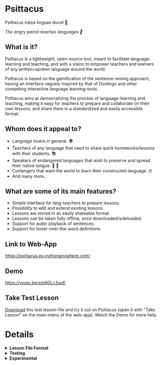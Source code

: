 # Psittacus




<p>Psittacus iratus linguas docet 🦜</p>
<p><em>The angry parrot teaches languages 🦜</em></p>



## What is it?

Psittacus is a lightweight, open-source tool, meant to facilitate language-learning and teaching, and with a vision to empower teachers and learners of any written+spoken language around the world. 

Psittacus is based on the gamification of the sentence-mining approach, having an interface vaguely inspired by that of Duolingo and other competing interactive language learning-tools. 

Psittacus aims at democratizing the process of language-learning and teaching, making it easy for teachers to prepare and collaborate on their own lessons, and share them in a standardized and easily accessible format. 


## Whom does it appeal to?

* Language lovers in general. 🌍
* Teachers of any language that need to share quick homeworks/lessons with their students. 📚
* Speakers of endangered languages that wish to preserve and spread their native tongue. 🌱 📼
* Conlangers that want the world to learn their constructed language. 🤓
* And many more...

## What are some of its main features?
* Simple interface for lang-teachers to prepare lessons.
* Possibility to edit and extend existing lessons.
* Lessons are stored in an easily shareable format. 
* Lessons can be taken fully offline, once downloaded/sideloaded.
* Support for audio playback of sentences.
* Support for hover-over-the-word definitions.


## Link to Web-App

<a href="https://psittacus.eu.pythonanywhere.com/">https://psittacus.eu.pythonanywhere.com/</a>

## Demo

<a href="https://youtu.be/estAGLc3uoE">https://youtu.be/estAGLc3uoE</a>


## Take Test Lesson

<p>
<a href="https://drive.google.com/uc?export=download&id=1XjN370GYhlCX7BPPCr6gNDsXfteMDeLN" title="download lesson file" alt="download lesson file">Download</a>
this test lesson-file and try it out on Psittacus (open it with "Take Lesson" on the main-menu of the web-app). Watch the Demo for more help.
</p>





# Details

<details>
   <summary><strong>Lesson File Format</strong></summary>
   
   # Lesson File Format
   
  A 'lesson' comprises: sentence-pairs, word-definitions and audio-data. Each single lesson is made up of multiple 'propositions'. 
  Each proposition expresses an idea in two different languages. The information of a lesson is stored in the widely-known json format, 
  and can be shared as a simple text file. 
   
   
  ## The structure of a lesson-json is the following:
  
  ```   
   {   
        "metadata" : {},
        "propositions" : [proposition1, proposition2, proposition3, ...],
        "explanation" : {text : "<h1>some in-depth explanation of the lesson...</h1>"}
   }
  ```

  ## Metadata looks like this:

  ```
  {
    "target_language" : "target lang",
    "source_language" : "source lang",
    "author" : "author-or-authors",
    lesson_id : "lesson_subject_and_or_number",  
    "last_modified" : 1644144766547
  }
  ```

  (More metadata may get added to lessons in the future).
   
   
  ## The Explanation Part:
   
   Contains 'text', which is an html string of styled text, it can include external resources such as links to other pages or linked multimedia content. It can  serve both as a theoretical introduction to the lesson for the student, or as a container for more insights related to the practical exercises (propositions) in the lesson.


  
  ## Each proposition has the following structure:
  
  ```
  {
   "sentence_one" : "ciao mondo",
   "sentence_two" : "hello world",
   "word_dict" : {"ciao":"hello", "mondo":"world"},
   "reverse_dict" : {"hello":"ciao", "world":"mondo"},
   "audio_base64" : "data:audio/mpeg;base64GkXfo5...",
   "target_to_native" : true
  }
  
  ```
   
   * sentence_one: the sentence in the **target language** (ie: the language the student wishes to learn).
   * sentence_two: the same idea expressed in the **student's language**.
   * audio_base64: the audio of sentence_one (in the **target language**) recorded by a native or proficient speaker. Encoded
   as audio-data in base-64. 
   * target_to_native: true if the user should be asked to translate from the target language to his/her native one, false otherwise.
   * word_dict: a dictionary that provides a brief description of each word of the target lang.
   * reverse_dict: a dictionary that provides a brief description of each word of the source lang in terms of the target lang.
   
   #### Please note that: 
   
   * A 'word' here simply means: 'a string of unicode characters surrounded by spaces'. 
   
   * The definition can and should be made up of more words, and may eventually include a brief analysis of the grammar (tense, gender, case markings...) if that helps the student understand the context better. In more 'advanced' lessons, this brief definition may be provided in
   terms of the target language, for those who favor a full-immersion approach.
   
</details>

<details>
<summary><strong>Testing</strong></summary>

# To build this web-app:

(You have to have yarn or npm installed).

## 1. Clone this repo:

... and open up its directory.

## 2. Install the dependencies:

```
yarn install 
```
## 3. Build:

```
yarn run build
```


## 4. Run:

Copy and paste the full path of:

```
/dist/index.html
```
... to your browser's navigation bar.


## Debugging:

* Use:

```
yarn run dev-build
```

to generate an un-minified developer build (easier to debug).

And maybe consider doing this in `jsconfig.json`:

```
"checkJs" : true
```

(This option is far too annoying to stay on all the time, and doesn't even catch all of the errors for lack of information).


</details>


<details>
   <summary><strong>Experimental</strong></summary>
   
   # Automatic Lesson Generator
   
   <a href="https://github.com/aiman-al-masoud/psittacus_automatic_lesson_generator">https://github.com/aiman-al-masoud/psittacus_automatic_lesson_generator</a>
</details>






